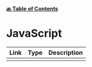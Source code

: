 **[:back: Table of Contents](README.md/)**

# JavaScript

| Link | Type | Description |
| ---- | ---- | ----------- |
| []() |      |             |
